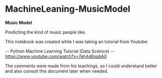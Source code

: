 # MachineLeaning-MusicModel


<strong> Music Model </strong>

Predicting the kind of music people like.

This notebook was created while I was taking an tutorial from Youtube:

-- Python Machine Learning Tutorial (Data Science) -- https://www.youtube.com/watch?v=7eh4d6sabA0

The comments were made from his teachings, so I could understand better and also consult this document later when needed.

